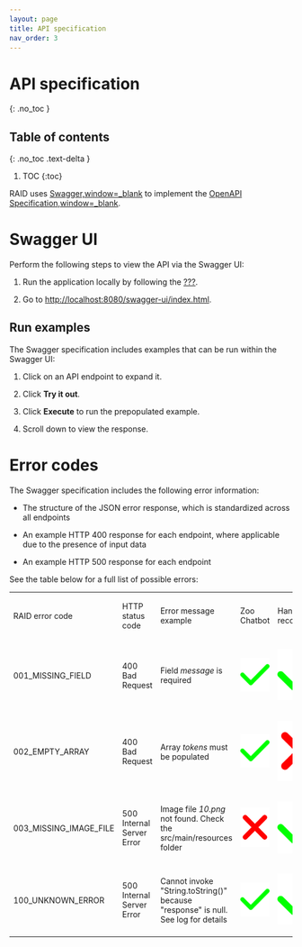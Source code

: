 ```yaml
---
layout: page
title: API specification
nav_order: 3
---
```


# API specification
{: .no_toc }

## Table of contents
{: .no_toc .text-delta }

1. TOC
{:toc}

RAID uses [Swagger,window=\_blank](https://swagger.io/) to implement the
[OpenAPI
Specification,window=\_blank](https://swagger.io/specification/).

# Swagger UI

Perform the following steps to view the API via the Swagger UI:

1.  Run the application locally by following the
    [???](#:install-and-run-quickstart.adoc).

2.  Go to <http://localhost:8080/swagger-ui/index.html>.

## Run examples

The Swagger specification includes examples that can be run within the
Swagger UI:

1.  Click on an API endpoint to expand it.

2.  Click **Try it out**.

3.  Click **Execute** to run the prepopulated example.

4.  Scroll down to view the response.

# Error codes

The Swagger specification includes the following error information:

-   The structure of the JSON error response, which is standardized
    across all endpoints

-   An example HTTP 400 response for each endpoint, where applicable due
    to the presence of input data

-   An example HTTP 500 response for each endpoint

See the table below for a full list of possible errors:

<table>
<colgroup>
<col style="width: 20%" />
<col style="width: 20%" />
<col style="width: 20%" />
<col style="width: 20%" />
<col style="width: 20%" />
</colgroup>
<tbody>
<tr class="odd">
<td style="text-align: left;"><p>RAID error code</p></td>
<td style="text-align: left;"><p>HTTP status code</p></td>
<td style="text-align: left;"><p>Error message example</p></td>
<td style="text-align: left;"><p>Zoo Chatbot</p></td>
<td style="text-align: left;"><p>Handwriting recogniser</p></td>
</tr>
<tr class="even">
<td style="text-align: left;"><p>001_MISSING_FIELD</p></td>
<td style="text-align: left;"><p>400 Bad Request</p></td>
<td style="text-align: left;"><p>Field <em>message</em> is
required</p></td>
<td style="text-align: left;"><p><img src="green-tick.svg"
alt="Green tick" /></p></td>
<td style="text-align: left;"><p><img src="green-tick.svg"
alt="Green tick" /></p></td>
</tr>
<tr class="odd">
<td style="text-align: left;"><p>002_EMPTY_ARRAY</p></td>
<td style="text-align: left;"><p>400 Bad Request</p></td>
<td style="text-align: left;"><p>Array <em>tokens</em> must be
populated</p></td>
<td style="text-align: left;"><p><img src="green-tick.svg"
alt="Green tick" /></p></td>
<td style="text-align: left;"><p><img src="red-cross.svg"
alt="Green tick" /></p></td>
</tr>
<tr class="even">
<td style="text-align: left;"><p>003_MISSING_IMAGE_FILE</p></td>
<td style="text-align: left;"><p>500 Internal Server Error</p></td>
<td style="text-align: left;"><p>Image file <em>10.png</em> not found.
Check the src/main/resources folder</p></td>
<td style="text-align: left;"><p><img src="red-cross.svg"
alt="Green tick" /></p></td>
<td style="text-align: left;"><p><img src="green-tick.svg"
alt="Green tick" /></p></td>
</tr>
<tr class="odd">
<td style="text-align: left;"><p>100_UNKNOWN_ERROR</p></td>
<td style="text-align: left;"><p>500 Internal Server Error</p></td>
<td style="text-align: left;"><p>Cannot invoke "String.toString()"
because "response" is null. See log for details</p></td>
<td style="text-align: left;"><p><img src="green-tick.svg"
alt="Green tick" /></p></td>
<td style="text-align: left;"><p><img src="green-tick.svg"
alt="Green tick" /></p></td>
</tr>
</tbody>
</table>
